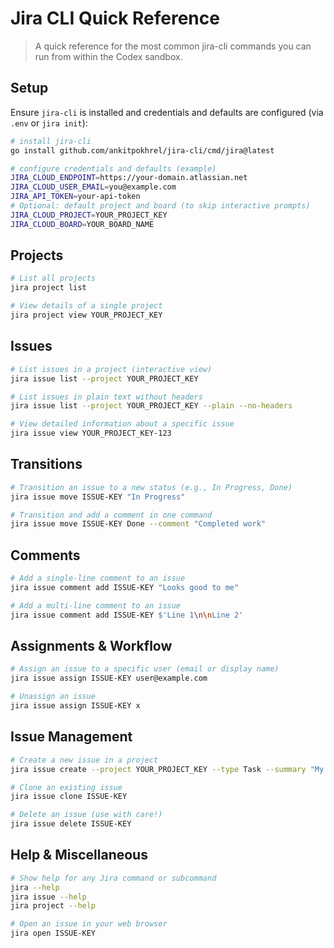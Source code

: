 <!--
  Quick reference for Jira CLI commands available to Codex users.
  Requires jira-cli installed and configured (see README.md).
-->
# Jira CLI Quick Reference

> A quick reference for the most common jira-cli commands you can run from within the Codex sandbox.

## Setup

Ensure `jira-cli` is installed and credentials and defaults are configured (via `.env` or `jira init`):
```bash
# install jira-cli
go install github.com/ankitpokhrel/jira-cli/cmd/jira@latest

# configure credentials and defaults (example)
JIRA_CLOUD_ENDPOINT=https://your-domain.atlassian.net
JIRA_CLOUD_USER_EMAIL=you@example.com
JIRA_API_TOKEN=your-api-token
# Optional: default project and board (to skip interactive prompts)
JIRA_CLOUD_PROJECT=YOUR_PROJECT_KEY
JIRA_CLOUD_BOARD=YOUR_BOARD_NAME
```

## Projects

```bash
# List all projects
jira project list

# View details of a single project
jira project view YOUR_PROJECT_KEY
```

## Issues

```bash
# List issues in a project (interactive view)
jira issue list --project YOUR_PROJECT_KEY

# List issues in plain text without headers
jira issue list --project YOUR_PROJECT_KEY --plain --no-headers

# View detailed information about a specific issue
jira issue view YOUR_PROJECT_KEY-123
```

## Transitions

```bash
# Transition an issue to a new status (e.g., In Progress, Done)
jira issue move ISSUE-KEY "In Progress"

# Transition and add a comment in one command
jira issue move ISSUE-KEY Done --comment "Completed work"
```

## Comments

```bash
# Add a single-line comment to an issue
jira issue comment add ISSUE-KEY "Looks good to me"

# Add a multi-line comment to an issue
jira issue comment add ISSUE-KEY $'Line 1\n\nLine 2'
```

## Assignments & Workflow

```bash
# Assign an issue to a specific user (email or display name)
jira issue assign ISSUE-KEY user@example.com

# Unassign an issue
jira issue assign ISSUE-KEY x
```

## Issue Management

```bash
# Create a new issue in a project
jira issue create --project YOUR_PROJECT_KEY --type Task --summary "My new task"

# Clone an existing issue
jira issue clone ISSUE-KEY

# Delete an issue (use with care!)
jira issue delete ISSUE-KEY
```

## Help & Miscellaneous

```bash
# Show help for any Jira command or subcommand
jira --help
jira issue --help
jira project --help

# Open an issue in your web browser
jira open ISSUE-KEY
```

